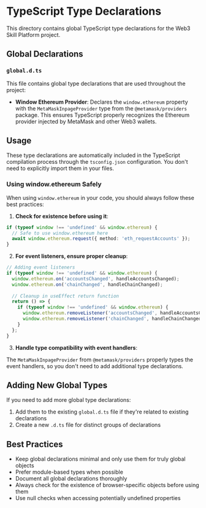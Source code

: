 # TypeScript Type Declarations

This directory contains global TypeScript type declarations for the Web3 Skill Platform project.

## Global Declarations

### `global.d.ts`

This file contains global type declarations that are used throughout the project:

- **Window Ethereum Provider**: Declares the `window.ethereum` property with the `MetaMaskInpageProvider` type from the `@metamask/providers` package. This ensures TypeScript properly recognizes the Ethereum provider injected by MetaMask and other Web3 wallets.

## Usage

These type declarations are automatically included in the TypeScript compilation process through the `tsconfig.json` configuration. You don't need to explicitly import them in your files.

### Using window.ethereum Safely

When using `window.ethereum` in your code, you should always follow these best practices:

1. **Check for existence before using it**:

```typescript
if (typeof window !== 'undefined' && window.ethereum) {
  // Safe to use window.ethereum here
  await window.ethereum.request({ method: 'eth_requestAccounts' });
}
```

2. **For event listeners, ensure proper cleanup**:

```typescript
// Adding event listeners
if (typeof window !== 'undefined' && window.ethereum) {
  window.ethereum.on('accountsChanged', handleAccountsChanged);
  window.ethereum.on('chainChanged', handleChainChanged);
  
  // Cleanup in useEffect return function
  return () => {
    if (typeof window !== 'undefined' && window.ethereum) {
      window.ethereum.removeListener('accountsChanged', handleAccountsChanged);
      window.ethereum.removeListener('chainChanged', handleChainChanged);
    }
  };
}
```

3. **Handle type compatibility with event handlers**:

The `MetaMaskInpageProvider` from `@metamask/providers` properly types the event handlers, so you don't need to add additional type declarations.

## Adding New Global Types

If you need to add more global type declarations:

1. Add them to the existing `global.d.ts` file if they're related to existing declarations
2. Create a new `.d.ts` file for distinct groups of declarations

## Best Practices

- Keep global declarations minimal and only use them for truly global objects
- Prefer module-based types when possible
- Document all global declarations thoroughly
- Always check for the existence of browser-specific objects before using them
- Use null checks when accessing potentially undefined properties